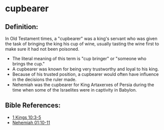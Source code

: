 # cupbearer #

## Definition: ##

In Old Testament times, a "cupbearer" was a king's servant who was given the task of bringing the king his cup of wine, usually tasting the wine first to make sure it had not been poisoned.

* The literal meaning of this term is "cup bringer" or "someone who brings the cup."
* A cupbearer was known for being very trustworthy and loyal to his king.
* Because of his trusted position, a cupbearer would often have influence in the decisions the ruler made.
* Nehemiah was the cupbearer for King Artaxerxes of Persia during the time when some of the Israelites were in captivity in Babylon.



## Bible References: ##

* [1 Kings 10:3-5](en/tn/1ki/help/10/03)
* [Nehemiah 01:10-11](en/tn/neh/help/01/10)